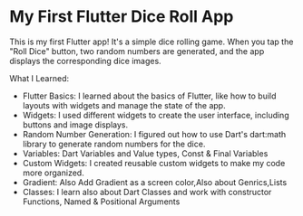 # My First Flutter Dice Roll App

 This is my first Flutter app! It's a simple dice rolling game. When you tap the "Roll Dice" button, two random numbers are generated, and the app displays the corresponding dice images.

What I Learned:

- Flutter Basics: I learned about the basics of Flutter, like how to build layouts with widgets and manage the state of the app.
- Widgets: I used different widgets to create the user interface, including buttons and image displays.
- Random Number Generation: I figured out how to use Dart's dart:math library to generate random numbers for the dice.
- Variables: Dart Variables and Value types, Const & Final Variables
- Custom Widgets: I created reusable custom widgets to make my code more organized.
- Gradient: Also Add Gradient as a screen color,Also about Genrics,Lists
- Classes: I learn also about Dart Classes and work with constructor Functions, Named & Positional Arguments
